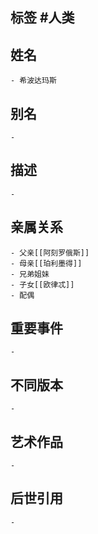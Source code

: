 ## 标签  #人类
## 姓名
	- 希波达玛斯
## 别名
	-
## 描述
	-
## 亲属关系
	- 父亲[[阿刻罗俄斯]]
	- 母亲[[珀利墨得]]
	- 兄弟姐妹
	- 子女[[欧律忒]]
	- 配偶
## 重要事件
	-
## 不同版本
	-
## 艺术作品
	-
## 后世引用
	-
